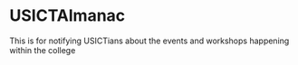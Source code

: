 # USICTAlmanac
This is for notifying USICTians about the events and workshops happening within the college
